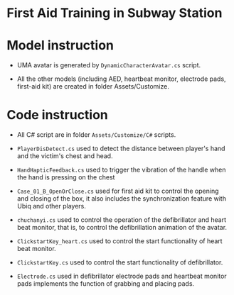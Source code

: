 # First Aid Training in Subway Station
# Model instruction

+ UMA avatar is generated by `DynamicCharacterAvatar.cs` script.

+ All the other models (including AED, heartbeat monitor, electrode pads, first-aid kit) are created in folder Assets/Customize.

# Code instruction

+ All C# script are in folder `Assets/Customize/C#` scripts.

+ `PlayerDisDetect.cs` used to detect the distance between player's hand and the victim's chest and head.

+ `HandHapticFeedback.cs` used to trigger the vibration of the handle when the hand is pressing on the chest

+ `Case_01_B_OpenOrClose.cs` used for first aid kit to control the opening and closing of the box, it also includes the synchronization feature with Ubiq and other players.

+ `chuchanyi.cs` used to control the operation of the defibrillator and heart beat monitor, that is, to control the defibrillation animation of the avatar.

+ `ClickstartKey_heart.cs` used to control the start functionality of heart beat monitor.

+ `ClickstartKey.cs` used to control the start functionality of defibrillator.

+ `Electrode.cs` used in defibrillator electrode pads and heartbeat monitor pads implements the function of grabbing and placing pads.
